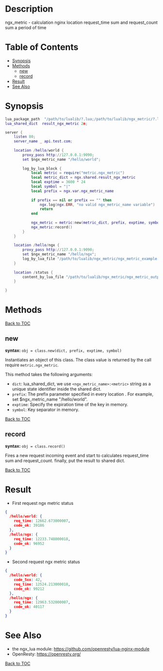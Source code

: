 

# Description
ngx_metric - calculation nginx location request_time sum and request_count sum a period of time
 
# Table of Contents
* [Synopsis](#synopsis)
* [Methods](#methods)
    * [new](#new)
    * [record](#record)
* [Result](#result)
* [See Also](#see-also)


# Synopsis

```lua
lua_package_path  "/path/to/lualib/?.lua;/path/to/lualib/ngx_metric/?.lua;;";
lua_shared_dict  result_ngx_metric 2m;

server {
    listen 80;
    server_name _ api.test.com;
    
    location /hello/world {
        proxy_pass http://127.0.0.1:9090;
        set $ngx_metric_name "/hello/world";
        
        log_by_lua_block {
            local metric = require("metric.ngx_metric")
            local metric_dict = ngx.shared.result_ngx_metric
            local exptime = 3600 * 24
            local symbol = "|"
            local prefix = ngx.var.ngx_metric_name
            
            if prefix == nil or prefix == "" then
                ngx.log(ngx.ERR, "no valid ngx_metric_name variable")
                return
            end
            
            ngx_metric = metric:new(metric_dict, prefix, exptime, symbol)
            ngx_metric:record()
        }
    }
    
    location /hello/ngx {
        proxy_pass http://127.0.0.1:9090;
        set $ngx_metric_name "/hello/ngx";
        log_by_lua_file "/path/to/lualib/ngx_metric/ngx_metric_example.lua";
    }
    
    location /status {
        content_by_lua_file "/path/to/lualib/ngx_metric/ngx_metric_output_example.lua";
    }
    
}
```

# Methods
[Back to TOC](#table-of-contents)
## new

**syntax:** `obj = class.new(dict, prefix, exptime, symbol)`

Instantiates an object of this class. The class value is returned by the call require `metric.ngx_metric`.

This method takes the following arguments:

* `dict`: lua_shared_dict, we use `<ngx_metric_name>:<metric>` string as a unique state identifier inside the shared dict.
* `prefix`: The prefix parameter specified in every location .  For example, set $ngx_metric_name "/hello/world".
* `exptime`: Specify the expiration time of the key in memory.
* `symbol`: Key separator in memory.

[Back to TOC](#table-of-contents)

## record

**syntax:** `obj = class.record()`

Fires a new request incoming event and start to calculates request_time sum and request_count. finally, put the result to shared dict.

[Back to TOC](#table-of-contents)


# Result

 - First request ngx metric status
```json
{
  /hello/world: {
    req_time: 12662.673000007,
    code_ok: 39186
  },
  /hello/ngx: {
    req_time: 12233.748000018,
    code_ok: 96952
  }
}
```
  - Second request ngx metric status
```json
{
  /hello/world: {
    code_5xx: 42,
    req_time: 12524.213000018,
    code_ok: 99212
  },
  /hello/ngx: {
    req_time: 12963.532000007,
    code_ok: 40117
  }
}
```
  
# See Also

* the ngx_lua module: https://github.com/openresty/lua-nginx-module
* OpenResty: https://openresty.org/

[Back to TOC](#table-of-contents)
